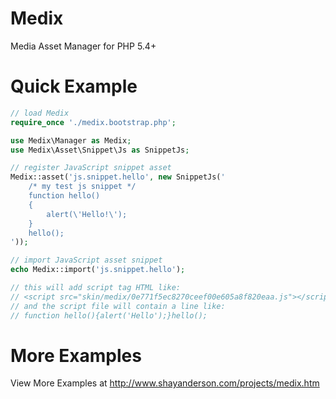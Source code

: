 Medix
=====

Media Asset Manager for PHP 5.4+


Quick Example
=====
```php
// load Medix
require_once './medix.bootstrap.php';

use Medix\Manager as Medix;
use Medix\Asset\Snippet\Js as SnippetJs;

// register JavaScript snippet asset
Medix::asset('js.snippet.hello', new SnippetJs('
	/* my test js snippet */
	function hello()
	{
		alert(\'Hello!\');
	}
	hello();
'));

// import JavaScript asset snippet
echo Medix::import('js.snippet.hello');

// this will add script tag HTML like:
// <script src="skin/medix/0e771f5ec8270ceef00e605a8f820eaa.js"></script>
// and the script file will contain a line like:
// function hello(){alert('Hello');}hello();
```

More Examples
=====
View More Examples at http://www.shayanderson.com/projects/medix.htm